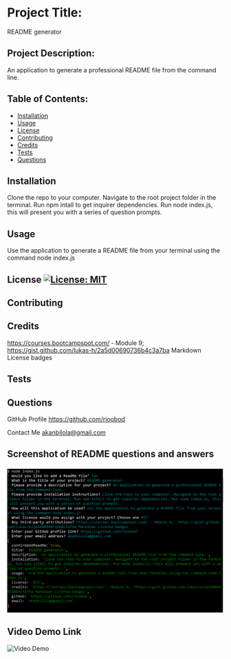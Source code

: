 
  # Project Title: 
   README generator
  
  ## Project Description: 
   An application to generate a professional README file from the command line.
  
  ## Table of Contents:

  * [Installation](#installation)
  * [Usage](#usage)
  * [License](#license)
  * [Contributing](#contributing)
  * [Credits](#credits)
  * [Tests](#tests)
  * [Questions](#questions)

  ## Installation 
   Clone the repo to your computer. Navigate to the root project folder in the terminal. Run npm intall to get inquirer dependencies. Run node index.js, this will present you with a series of question prompts. 
  
  ## Usage 
   Use the application to generate a README file from your terminal using the command node index.js
  
  ## License [![License: MIT](https://img.shields.io/badge/License-MIT-yellow.svg)](https://opensource.org/licenses/MIT)
  ## Contributing
  ## Credits 
   https://courses.bootcampspot.com/ - Module 9;  https://gist.github.com/lukas-h/2a5d00690736b4c3a7ba Markdown License badges
  
  ## Tests 
  ## Questions
  GitHub Profile 
   https://github.com/rioobod
  
  Contact Me 
   akanbilola@gmail.com
  
  ## Screenshot of README questions and answers
  
![alt text](asset/image/Capture.PNG)

## Video Demo Link

![Video Demo](https://drive.google.com/file/d/1XKiFxOaLTzCjgRTk1u99fq1UQBI3RaX7/view?usp=sharing)

